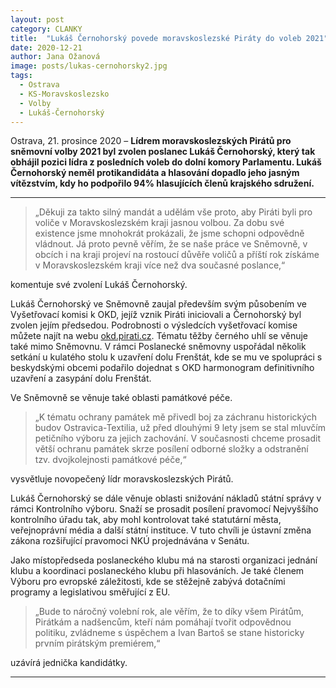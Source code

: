 ```yaml
---
layout: post
category: CLANKY
title:  "Lukáš Černohorský povede moravskoslezské Piráty do voleb 2021"
date: 2020-12-21
author: Jana Ožanová
image: posts/lukas-cernohorsky2.jpg
tags:
  - Ostrava
  - KS-Moravskoslezsko
  - Volby
  - Lukáš-Černohorský
---
```


Ostrava, 21. prosince 2020 – **Lídrem moravskoslezských Pirátů pro sněmovní volby 2021 byl zvolen poslanec Lukáš Černohorský, který tak obhájil pozici lídra z posledních voleb do dolní komory Parlamentu. Lukáš Černohorský neměl protikandidáta a hlasování dopadlo jeho jasným vítězstvím, kdy ho podpořilo 94% hlasujících členů krajského sdružení.**

<hr />

> „Děkuji za takto silný mandát a udělám vše proto, aby Piráti byli pro voliče v Moravskoslezském kraji jasnou volbou. Za dobu své existence jsme mnohokrát prokázali, že jsme schopni odpovědně vládnout. Já proto pevně věřím, že se naše práce ve Sněmovně, v obcích i na kraji projeví na rostoucí důvěře voličů a příští rok získáme v Moravskoslezském kraji více než dva současné poslance,“

komentuje své zvolení Lukáš Černohorský.

Lukáš Černohorský ve Sněmovně zaujal především svým působením ve Vyšetřovací komisi k OKD, jejíž vznik Piráti iniciovali a Černohorský byl zvolen jejím předsedou. Podrobnosti o výsledcích vyšetřovací komise můžete najít na webu [okd.pirati.cz](https://okd.pirati.cz/ "Vyšetřování kauzy OKD"). Tématu těžby černého uhlí se věnuje také mimo Sněmovnu. V rámci Poslanecké sněmovny uspořádal několik setkání u kulatého stolu k uzavření dolu Frenštát, kde se mu ve spolupráci s beskydskými obcemi podařilo dojednat s OKD harmonogram definitivního uzavření a zasypání dolu Frenštát.

Ve Sněmovně se věnuje také oblasti památkové péče.

> „K tématu ochrany památek mě přivedl boj za záchranu historických budov Ostravica-Textilia, už před dlouhými 9 lety jsem se stal mluvčím petičního výboru za jejich zachování. V současnosti chceme prosadit větší ochranu památek skrze posílení odborné složky a odstranění tzv. dvojkolejnosti památkové péče,“

vysvětluje novopečený lídr moravskoslezských Pirátů.

Lukáš Černohorský se dále věnuje oblasti snižování nákladů státní správy v rámci Kontrolního výboru. Snaží se prosadit posílení pravomocí Nejvyššího kontrolního úřadu tak, aby mohl kontrolovat také statutární města, veřejnoprávní média a další státní instituce. V tuto chvíli je ústavní změna zákona rozšiřující pravomoci NKÚ projednávána v Senátu.

Jako místopředseda poslaneckého klubu má na starosti organizaci jednání klubu a koordinaci poslaneckého klubu při hlasováních. Je také členem Výboru pro evropské záležitosti, kde se stěžejně zabývá dotačními programy a legislativou směřující z EU.

> „Bude to náročný volební rok, ale věřím, že to díky všem Pirátům, Pirátkám a nadšencům, kteří nám pomáhají tvořit odpovědnou politiku, zvládneme s úspěchem a Ivan Bartoš se stane historicky prvním pirátským premiérem,“

uzávírá jednička kandidátky.

- - -
